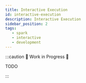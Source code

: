 ```yaml
---
title: Interactive Execution
id: interactive-execution
description: Interactive Execution
sidebar_position: 2
tags:
   - spark
   - interactive
   - development
---
```


:::caution 🚧 Work in Progress 🚧

TODO

:::
